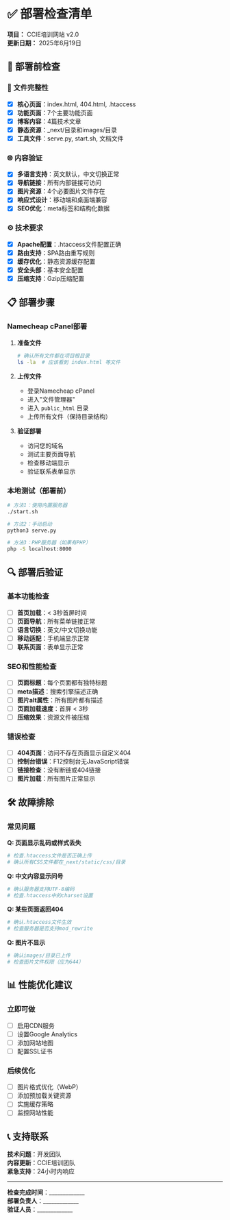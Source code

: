 # ✅ 部署检查清单

**项目：** CCIE培训网站 v2.0  
**更新日期：** 2025年6月19日

## 🚀 部署前检查

### 📁 文件完整性
- [x] **核心页面**：index.html, 404.html, .htaccess
- [x] **功能页面**：7个主要功能页面
- [x] **博客内容**：4篇技术文章
- [x] **静态资源**：_next/目录和images/目录
- [x] **工具文件**：serve.py, start.sh, 文档文件

### 🌐 内容验证
- [x] **多语言支持**：英文默认，中文切换正常
- [x] **导航链接**：所有内部链接可访问
- [x] **图片资源**：4个必要图片文件存在
- [x] **响应式设计**：移动端和桌面端兼容
- [x] **SEO优化**：meta标签和结构化数据

### ⚙️ 技术要求
- [x] **Apache配置**：.htaccess文件配置正确
- [x] **路由支持**：SPA路由重写规则
- [x] **缓存优化**：静态资源缓存配置
- [x] **安全头部**：基本安全配置
- [x] **压缩支持**：Gzip压缩配置

## 📋 部署步骤

### Namecheap cPanel部署
1. **准备文件**
   ```bash
   # 确认所有文件都在项目根目录
   ls -la  # 应该看到 index.html 等文件
   ```

2. **上传文件**
   - 登录Namecheap cPanel
   - 进入"文件管理器"
   - 进入 `public_html` 目录
   - 上传所有文件（保持目录结构）

3. **验证部署**
   - 访问您的域名
   - 测试主要页面导航
   - 检查移动端显示
   - 验证联系表单显示

### 本地测试（部署前）
```bash
# 方法1：使用内置服务器
./start.sh

# 方法2：手动启动
python3 serve.py

# 方法3：PHP服务器（如果有PHP）
php -S localhost:8000
```

## 🔍 部署后验证

### 基本功能检查
- [ ] **首页加载**：< 3秒首屏时间
- [ ] **页面导航**：所有菜单链接正常
- [ ] **语言切换**：英文/中文切换功能
- [ ] **移动适配**：手机端显示正常
- [ ] **联系页面**：表单显示正常

### SEO和性能检查
- [ ] **页面标题**：每个页面都有独特标题
- [ ] **meta描述**：搜索引擎描述正确
- [ ] **图片alt属性**：所有图片都有描述
- [ ] **页面加载速度**：首屏 < 3秒
- [ ] **压缩效果**：资源文件被压缩

### 错误检查
- [ ] **404页面**：访问不存在页面显示自定义404
- [ ] **控制台错误**：F12控制台无JavaScript错误
- [ ] **链接检查**：没有断链或404链接
- [ ] **图片加载**：所有图片正常显示

## 🛠️ 故障排除

### 常见问题

**Q: 页面显示乱码或样式丢失**
```bash
# 检查.htaccess文件是否正确上传
# 确认所有CSS文件都在_next/static/css/目录
```

**Q: 中文内容显示问号**
```bash
# 确认服务器支持UTF-8编码
# 检查.htaccess中的charset设置
```

**Q: 某些页面返回404**
```bash
# 确认.htaccess文件生效
# 检查服务器是否支持mod_rewrite
```

**Q: 图片不显示**
```bash
# 确认images/目录已上传
# 检查图片文件权限（应为644）
```

## 📊 性能优化建议

### 立即可做
- [ ] 启用CDN服务
- [ ] 设置Google Analytics
- [ ] 添加网站地图
- [ ] 配置SSL证书

### 后续优化
- [ ] 图片格式优化（WebP）
- [ ] 添加预加载关键资源
- [ ] 实施缓存策略
- [ ] 监控网站性能

## 📞 支持联系

**技术问题**：开发团队  
**内容更新**：CCIE培训团队  
**紧急支持**：24小时内响应

---

**检查完成时间**：_____________  
**部署负责人**：_____________  
**验证人员**：_____________ 
